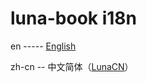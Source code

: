 # luna-book i18n

en ----- [English](https://luna-lang.org/)

zh-cn -- 中文简体（[LunaCN](http://luna-lang.cn/)）

